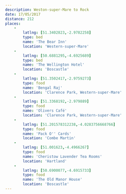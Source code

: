 ```yaml
---
description: Weston-super-Mare to Rock
date: 17/05/2017
distance: 212
places: 
    -
        latlng: [51.3402823,-2.9782258]
        type: bed
        name: 'The Bear Inn'
        location: 'Western-super-Mare'
    -
        latlng: [50.6881295,-4.6925689]
        type: bed
        name: 'The Wellington Hotel'
        location: 'Boscastle'
    -
        latlng: [51.3502417,-2.9759273]
        type: food
        name: 'Bengal Raj'
        location: 'Clarence Park, Western-super-Mare'
    -
        latlng: [51.3368192,-2.979889]
        type: food
        name: 'Olivers Café'
        location: 'Clarence Park, Western-super-Mare'
    -
        latlng: [51.201578312238,-4.0283756668766]
        type: food
        name: 'Pack O'' Cards'
        location: 'Combe Martin'
    -
        latlng: [51.001623,-4.4966267]
        type: food
        name: 'Cheristow Lavender Tea Rooms'
        location: 'Hartland'
    -
        latlng: [50.6900077,-4.6915733]
        type: food
        name: 'The Old Manor House'
        location: 'Boscastle'
---
```

